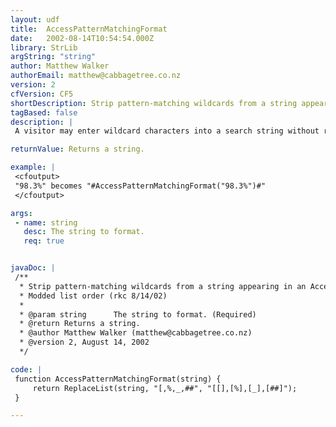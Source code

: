 ```yaml
---
layout: udf
title:  AccessPatternMatchingFormat
date:   2002-08-14T10:54:54.000Z
library: StrLib
argString: "string"
author: Matthew Walker
authorEmail: matthew@cabbagetree.co.nz
version: 2
cfVersion: CF5
shortDescription: Strip pattern-matching wildcards from a string appearing in an Access query.
tagBased: false
description: |
 A visitor may enter wildcard characters into a search string without realising. An invalid search string can then produce either a database error or odd results. This is a particular problem with double-byte languages like Japanese where a [ for example may be hidden inside a character.

returnValue: Returns a string.

example: |
 <cfoutput>
 "98.3%" becomes "#AccessPatternMatchingFormat("98.3%")#"
 </cfoutput>

args:
 - name: string
   desc: The string to format.
   req: true


javaDoc: |
 /**
  * Strip pattern-matching wildcards from a string appearing in an Access query.
  * Modded list order (rkc 8/14/02)
  * 
  * @param string      The string to format. (Required)
  * @return Returns a string. 
  * @author Matthew Walker (matthew@cabbagetree.co.nz) 
  * @version 2, August 14, 2002 
  */

code: |
 function AccessPatternMatchingFormat(string) {
     return ReplaceList(string, "[,%,_,##", "[[],[%],[_],[##]");
 }

---
```


